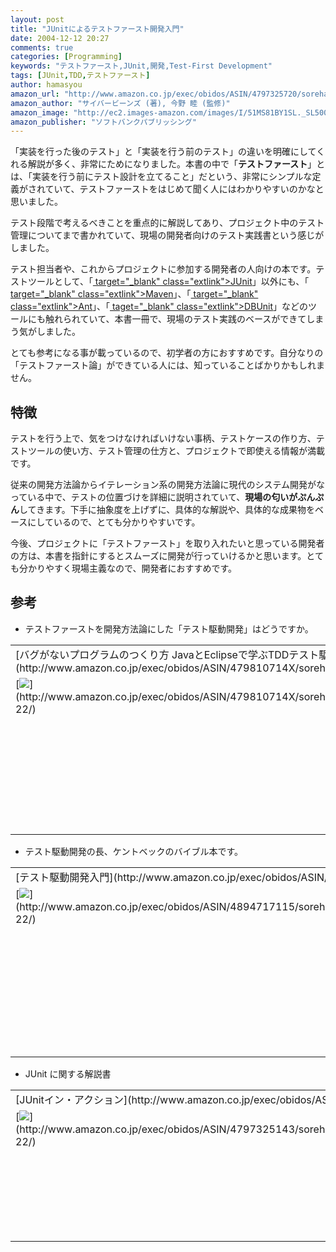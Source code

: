 ```yaml
---
layout: post
title: "JUnitによるテストファースト開発入門"
date: 2004-12-12 20:27
comments: true
categories: [Programming]
keywords: "テストファースト,JUnit,開発,Test-First Development"
tags: [JUnit,TDD,テストファースト]
author: hamasyou
amazon_url: "http://www.amazon.co.jp/exec/obidos/ASIN/4797325720/sorehabooks-22"
amazon_author: "サイバービーンズ (著), 今野 睦 (監修)"
amazon_image: "http://ec2.images-amazon.com/images/I/51MS81BY1SL._SL500_AA300_.jpg"
amazon_publisher: "ソフトバンクパブリッシング"
---
```


「実装を行った後のテスト」と「実装を行う前のテスト」の違いを明確にしてくれる解説が多く、非常にためになりました。本書の中で「<strong>テストファースト</strong>」とは、「実装を行う前にテスト設計を立てること」だという、非常にシンプルな定義がされていて、テストファーストをはじめて聞く人にはわかりやすいのかなと思いました。

テスト段階で考えるべきことを重点的に解説してあり、プロジェクト中のテスト管理についてまで書かれていて、現場の開発者向けのテスト実践書という感じがしました。

テスト担当者や、これからプロジェクトに参加する開発者の人向けの本です。テストツールとして、「[ target="_blank" class="extlink">JUnit](http://www.junit.org/)」以外にも、「[ target="_blank" class="extlink">Maven](http://maven.apache.org/)」、「[ target="_blank" class="extlink">Ant](http://ant.apache.org/)」、「[ taget="_blank" class="extlink">DBUnit](http://dbunit.sourceforge.net/)」などのツールにも触れられていて、本書一冊で、現場のテスト実践のベースができてしまう気がしました。

とても参考になる事が載っているので、初学者の方におすすめです。自分なりの「テストファースト論」ができている人には、知っていることばかりかもしれません。


<!-- more -->

<h2>特徴</h2>

テストを行う上で、気をつけなければいけない事柄、テストケースの作り方、テストツールの使い方、テスト管理の仕方と、プロジェクトで即使える情報が満載です。

従来の開発方法論からイテレーション系の開発方法論に現代のシステム開発がなっている中で、テストの位置づけを詳細に説明されていて、<b>現場の匂いがぷんぷん</b>してきます。下手に抽象度を上げずに、具体的な解説や、具体的な成果物をベースにしているので、とても分かりやすいです。

今後、プロジェクトに「テストファースト」を取り入れたいと思っている開発者の方は、本書を指針にするとスムーズに開発が行っていけるかと思います。とても分かりやすく現場主義なので、開発者におすすめです。

<h2>参考</h2>

+ テストファーストを開発方法論にした「テスト駆動開発」はどうですか。

<div class="rakuten"><table width="400" border="0" cellpadding="5"><tr><td colspan="2">[バグがないプログラムのつくり方 JavaとEclipseで学ぶTDDテスト駆動開発](http://www.amazon.co.jp/exec/obidos/ASIN/479810714X/sorehabooks-22/)</td></tr><tr><td valign="top">[<img src="http://images-jp.amazon.com/images/P/479810714X.09.MZZZZZZZ.jpg"   border="0" />](http://www.amazon.co.jp/exec/obidos/ASIN/479810714X/sorehabooks-22/)</td><td valign="top"><font size="-1">川端 光義　倉貫 義人　兒玉 督司<br /><br /><iframe scrolling="no" frameborder="0" width="200" height="40" hspace="0" vspace="0" marginheight="0" marginwidth="0" src="http://webservices.amazon.co.jp/onca/xml?Service=AWSECommerceService&SubscriptionId=0G91FPYVW6ZGWBH4Y9G2&AssociateTag=goodpic-22&Operation=ItemLookup&IdType=ASIN&ContentType=text/html&Page=1&ResponseGroup=Offers&ItemId=479810714X&Version=2004-10-04&Style=http://www.g-tools.net/xsl/priceFFFFFF.xsl"></iframe><br /><b>おすすめ平均　</b><img src="http://g-images.amazon.com/images/G/01/detail/stars-4-0.gif"   /><br /><img src="http://g-images.amazon.com/images/G/01/detail/stars-4-0.gif"   />非常に読みやすいＴＤＤの解説書<br /><img src="http://g-images.amazon.com/images/G/01/detail/stars-4-0.gif"   />TDD入門にはうってつけ<br /><img src="http://g-images.amazon.com/images/G/01/detail/stars-5-0.gif"   />体で感じるテストの新しい形<br /><img src="http://g-images.amazon.com/images/G/01/detail/stars-4-0.gif"   />わかりやすい<br /><br />[Amazonで詳しく見る](http://www.amazon.co.jp/exec/obidos/ASIN/479810714X/sorehabooks-22/)</font>　　　<font size="-2">by [G-Tools](http://www.goodpic.com/mt/aws/)</font><br /></td></tr></table></div>

+ テスト駆動開発の長、ケントベックのバイブル本です。

<div class="rakuten"><table width="400" border="0" cellpadding="5"><tr><td colspan="2">[テスト駆動開発入門](http://www.amazon.co.jp/exec/obidos/ASIN/4894717115/sorehabooks-22/)</td></tr><tr><td valign="top">[<img src="http://images-jp.amazon.com/images/P/4894717115.09.MZZZZZZZ.jpg"   border="0" />](http://www.amazon.co.jp/exec/obidos/ASIN/4894717115/sorehabooks-22/)</td><td valign="top"><font size="-1">ケント ベック　Kent Beck　長瀬 嘉秀　テクノロジックアート<br /><br /><iframe scrolling="no" frameborder="0" width="200" height="40" hspace="0" vspace="0" marginheight="0" marginwidth="0" src="http://webservices.amazon.co.jp/onca/xml?Service=AWSECommerceService&SubscriptionId=0G91FPYVW6ZGWBH4Y9G2&AssociateTag=goodpic-22&Operation=ItemLookup&IdType=ASIN&ContentType=text/html&Page=1&ResponseGroup=Offers&ItemId=4894717115&Version=2004-10-04&Style=http://www.g-tools.net/xsl/priceFFFFFF.xsl"></iframe><br /><b>おすすめ平均　</b><img src="http://g-images.amazon.com/images/G/01/detail/stars-3-5.gif"   /><br /><img src="http://g-images.amazon.com/images/G/01/detail/stars-4-0.gif"   />TDDプログラマの思考過程が読める<br /><img src="http://g-images.amazon.com/images/G/01/detail/stars-3-0.gif"   />想定読者レベルはバリバリの実装者・・・<br /><img src="http://g-images.amazon.com/images/G/01/detail/stars-2-0.gif"   />XPに親しみを感じているなら<br /><img src="http://g-images.amazon.com/images/G/01/detail/stars-4-0.gif"   />ケントとペアプロ<br /><img src="http://g-images.amazon.com/images/G/01/detail/stars-4-0.gif"   />ほっぷ・すてっぷ・じゃんぷ<br /><br />[Amazonで詳しく見る](http://www.amazon.co.jp/exec/obidos/ASIN/4894717115/sorehabooks-22/)</font>　　　<font size="-2">by [G-Tools](http://www.goodpic.com/mt/aws/)</font><br /></td></tr></table></div>

+ JUnit に関する解説書

<div class="rakuten"><table width="400" border="0" cellpadding="5"><tr><td colspan="2">[JUnitイン・アクション](http://www.amazon.co.jp/exec/obidos/ASIN/4797325143/sorehabooks-22/)</td></tr><tr><td valign="top">[<img src="http://images-jp.amazon.com/images/P/4797325143.09.MZZZZZZZ.jpg"   border="0" />](http://www.amazon.co.jp/exec/obidos/ASIN/4797325143/sorehabooks-22/)</td><td valign="top"><font size="-1">ビンセント マソル　テッド ハスティード　Vincent Massol　Ted Husted　クイープ<br /><br /><iframe scrolling="no" frameborder="0" width="200" height="40" hspace="0" vspace="0" marginheight="0" marginwidth="0" src="http://webservices.amazon.co.jp/onca/xml?Service=AWSECommerceService&SubscriptionId=0G91FPYVW6ZGWBH4Y9G2&AssociateTag=goodpic-22&Operation=ItemLookup&IdType=ASIN&ContentType=text/html&Page=1&ResponseGroup=Offers&ItemId=4797325143&Version=2004-10-04&Style=http://www.g-tools.net/xsl/priceFFFFFF.xsl"></iframe><br /><b>おすすめ平均　</b><img src="http://g-images.amazon.com/images/G/01/detail/stars-4-0.gif"   /><br /><img src="http://g-images.amazon.com/images/G/01/detail/stars-4-0.gif"   />JUnitやその派生フレームワークの使用法解説<br /><br />[Amazonで詳しく見る](http://www.amazon.co.jp/exec/obidos/ASIN/4797325143/sorehabooks-22/)</font>　　　<font size="-2">by [G-Tools](http://www.goodpic.com/mt/aws/)</font><br /></td></tr></table></div>




